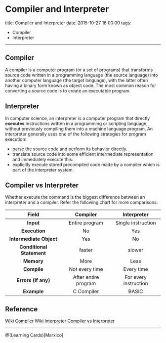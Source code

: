 # Compiler and Interpreter

title: Compiler and Interpreter
date: 2015-10-27 18:00:00
tags:
- Compiler
- Interpreter

---


## Compiler
A compiler is a computer program (or a set of programs) that transforms source code written in a programming language (the source language) into another computer language (the target language), with the latter often having a binary form known as object code. The most common reason for converting a source code is to create an executable program.

<!--more-->

## Interpreter
In computer science, an interpreter is a computer program that directly **executes**  instructions written in a programming or scripting language, without previously compiling them into a machine language program. An interpreter generally uses one of the following strategies for program execution:

- parse the source code and perform its behavior directly.
- translate source code into some efficient intermediate representation and immediately execute this.
- explicitly execute stored precompiled code made by a compiler which is part of the interpreter system.

## Compiler vs Interpreter

Whether execute the command is the biggest difference between an interpreter and a compiler. Refer the following chart for more comparisons.

| Field | Compiler  | Interpreter |
| :--: | :--------: | :--------:|
|**Input**| Entire program  | Single instruction |
|**Execution**| No  | Yes |
|**Intermediate Object**| Yes | No |
|**Conditional Statement**| faster | slower |
|**Memory**| More | Less |
|**Compile**| Not every time | Every time |
|**Errors (if any)**|After entire program | For every instruction |
|**Example**| C Compiler | BASIC |

## Reference

[Wiki Compiler](https://en.wikipedia.org/wiki/Compiler)
[Wiki Interpreter](https://en.wikipedia.org/wiki/Interpreter_%28computing%29)
[Compiler vs Interpreter](http://www.c4learn.com/c-programming/compiler-vs-interpreter/)


----------


@(Learning Cards)[Marxico]